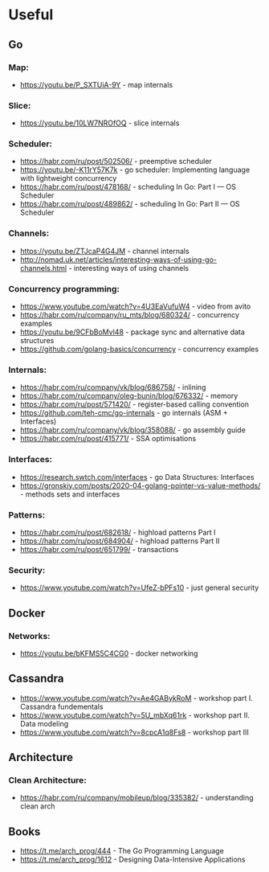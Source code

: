 # Useful

## Go

### Map:
- https://youtu.be/P_SXTUiA-9Y - map internals

### Slice: 
- https://youtu.be/10LW7NROfOQ - slice internals

### Scheduler:
- https://habr.com/ru/post/502506/ - preemptive scheduler 
- https://youtu.be/-K11rY57K7k - go scheduler: Implementing language with lightweight concurrency
- https://habr.com/ru/post/478168/ - scheduling In Go: Part I — OS Scheduler
- https://habr.com/ru/post/489862/ - scheduling In Go: Part II — OS Scheduler

### Channels: 
- https://youtu.be/ZTJcaP4G4JM - channel internals
- http://nomad.uk.net/articles/interesting-ways-of-using-go-channels.html - interesting ways of using channels

### Concurrency programming:
- https://www.youtube.com/watch?v=4U3EaVufuW4 - video from avito
- https://habr.com/ru/company/ru_mts/blog/680324/ - concurrency examples
- https://youtu.be/9CFbBoMvl48 - package sync and alternative data structures
- https://github.com/golang-basics/concurrency - concurrency examples

### Internals:
- https://habr.com/ru/company/vk/blog/686758/ - inlining
- https://habr.com/ru/company/oleg-bunin/blog/676332/ - memory
- https://habr.com/ru/post/571420/ - register-based calling convention
- https://github.com/teh-cmc/go-internals - go internals (ASM + Interfaces)
- https://habr.com/ru/company/vk/blog/358088/ - go assembly guide 
- https://habr.com/ru/post/415771/ - SSA optimisations 

### Interfaces:
- https://research.swtch.com/interfaces - go Data Structures: Interfaces
- https://gronskiy.com/posts/2020-04-golang-pointer-vs-value-methods/ - methods sets and interfaces 

### Patterns:
- https://habr.com/ru/post/682618/ - highload patterns Part I
- https://habr.com/ru/post/684904/ - highload patterns Part II
- https://habr.com/ru/post/651799/ - transactions 

### Security:
- https://www.youtube.com/watch?v=UfeZ-bPFs10 - just general security

## Docker

### Networks:
- https://youtu.be/bKFMS5C4CG0 - docker networking

## Cassandra
- https://www.youtube.com/watch?v=Ae4GABykRoM - workshop part I. Cassandra fundementals 
- https://www.youtube.com/watch?v=5U_mbXq61rk - workshop part II. Data modeling
- https://www.youtube.com/watch?v=8cpcA1q8Fs8 - workshop part III

## Architecture

### Clean Architecture:
- https://habr.com/ru/company/mobileup/blog/335382/ - understanding clean arch  

## Books 

- https://t.me/arch_prog/444 - The Go Programming Language
- https://t.me/arch_prog/1612 - Designing Data-Intensive Applications
